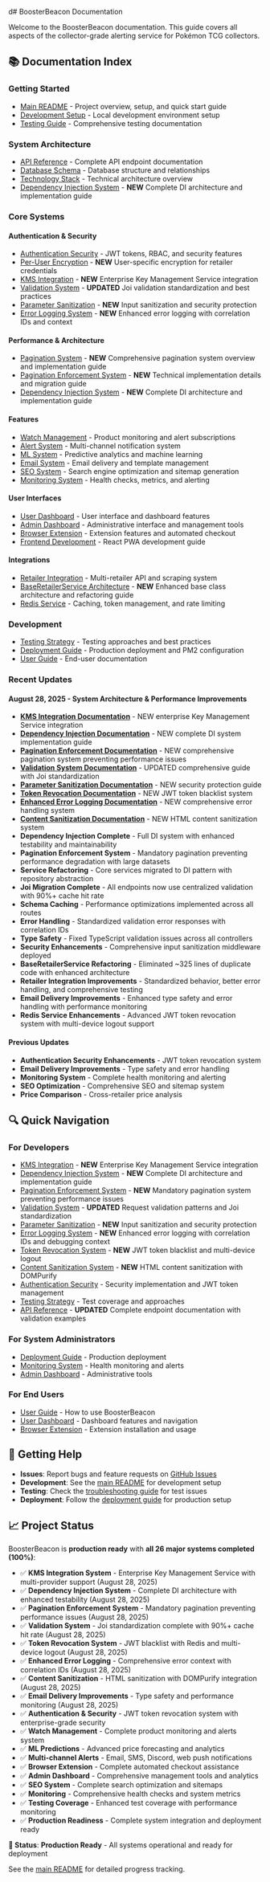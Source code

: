 d# BoosterBeacon Documentation

Welcome to the BoosterBeacon documentation. This guide covers all aspects of the collector-grade alerting service for Pokémon TCG collectors.

## 📚 Documentation Index

### Getting Started
- [Main README](../README.md) - Project overview, setup, and quick start guide
- [Development Setup](../README.md#development-setup) - Local development environment setup
- [Testing Guide](troubleshooting-tests.md) - Comprehensive testing documentation

### System Architecture
- [API Reference](api-reference.md) - Complete API endpoint documentation
- [Database Schema](../README.md#database-schema) - Database structure and relationships
- [Technology Stack](../README.md#technology-stack) - Technical architecture overview
- [Dependency Injection System](../backend/docs/DEPENDENCY_INJECTION.md) - **NEW** Complete DI architecture and implementation guide

### Core Systems

#### Authentication & Security
- [Authentication Security](authentication-security.md) - JWT tokens, RBAC, and security features
- [Per-User Encryption](per-user-encryption.md) - **NEW** User-specific encryption for retailer credentials
- [KMS Integration](kms-integration.md) - **NEW** Enterprise Key Management Service integration
- [Validation System](validation-system.md) - **UPDATED** Joi validation standardization and best practices
- [Parameter Sanitization](parameter-sanitization.md) - **NEW** Input sanitization and security protection
- [Error Logging System](error-logging.md) - **NEW** Enhanced error logging with correlation IDs and context

#### Performance & Architecture
- [Pagination System](pagination-system.md) - **NEW** Comprehensive pagination system overview and implementation guide
- [Pagination Enforcement System](../backend/docs/PAGINATION_ENFORCEMENT.md) - **NEW** Technical implementation details and migration guide
- [Dependency Injection System](../backend/docs/DEPENDENCY_INJECTION.md) - **NEW** Complete DI architecture and implementation guide

#### Features
- [Watch Management](watch-management.md) - Product monitoring and alert subscriptions
- [Alert System](alert-system.md) - Multi-channel notification system
- [ML System](ml-system.md) - Predictive analytics and machine learning
- [Email System](email-system.md) - Email delivery and template management
- [SEO System](seo-system.md) - Search engine optimization and sitemap generation
- [Monitoring System](monitoring-system.md) - Health checks, metrics, and alerting

#### User Interfaces
- [User Dashboard](user-dashboard.md) - User interface and dashboard features
- [Admin Dashboard](admin-dashboard.md) - Administrative interface and management tools
- [Browser Extension](browser-extension.md) - Extension features and automated checkout
- [Frontend Development](frontend-development.md) - React PWA development guide

#### Integrations
- [Retailer Integration](retailer-integration.md) - Multi-retailer API and scraping system
- [BaseRetailerService Architecture](base-retailer-service.md) - **NEW** Enhanced base class architecture and refactoring guide
- [Redis Service](redis-service.md) - Caching, token management, and rate limiting

### Development
- [Testing Strategy](testing-strategy.md) - Testing approaches and best practices
- [Deployment Guide](deployment.md) - Production deployment and PM2 configuration
- [User Guide](user-guide.md) - End-user documentation

### Recent Updates

#### August 28, 2025 - System Architecture & Performance Improvements
- **[KMS Integration Documentation](kms-integration.md)** - NEW enterprise Key Management Service integration
- **[Dependency Injection Documentation](../backend/docs/DEPENDENCY_INJECTION.md)** - NEW complete DI system implementation guide
- **[Pagination Enforcement Documentation](../backend/docs/PAGINATION_ENFORCEMENT.md)** - NEW comprehensive pagination system preventing performance issues
- **[Validation System Documentation](validation-system.md)** - UPDATED comprehensive guide with Joi standardization
- **[Parameter Sanitization Documentation](parameter-sanitization.md)** - NEW security protection guide
- **[Token Revocation Documentation](../backend/docs/TOKEN_REVOCATION.md)** - NEW JWT token blacklist system
- **[Enhanced Error Logging Documentation](error-logging.md)** - NEW comprehensive error handling system
- **[Content Sanitization Documentation](../backend/docs/CONTENT_SANITIZATION.md)** - NEW HTML content sanitization system
- **Dependency Injection Complete** - Full DI system with enhanced testability and maintainability
- **Pagination Enforcement System** - Mandatory pagination preventing performance degradation with large datasets
- **Service Refactoring** - Core services migrated to DI pattern with repository abstraction
- **Joi Migration Complete** - All endpoints now use centralized validation with 90%+ cache hit rate
- **Schema Caching** - Performance optimizations implemented across all routes
- **Error Handling** - Standardized validation error responses with correlation IDs
- **Type Safety** - Fixed TypeScript validation issues across all controllers
- **Security Enhancements** - Comprehensive input sanitization middleware deployed
- **BaseRetailerService Refactoring** - Eliminated ~325 lines of duplicate code with enhanced architecture
- **Retailer Integration Improvements** - Standardized behavior, better error handling, and comprehensive testing
- **Email Delivery Improvements** - Enhanced type safety and error handling with performance monitoring
- **Redis Service Enhancements** - Advanced JWT token revocation system with multi-device logout support

#### Previous Updates
- **Authentication Security Enhancements** - JWT token revocation system
- **Email Delivery Improvements** - Type safety and error handling
- **Monitoring System** - Complete health monitoring and alerting
- **SEO Optimization** - Comprehensive SEO and sitemap system
- **Price Comparison** - Cross-retailer price analysis

## 🔍 Quick Navigation

### For Developers
- [KMS Integration](kms-integration.md) - **NEW** Enterprise Key Management Service integration
- [Dependency Injection System](../backend/docs/DEPENDENCY_INJECTION.md) - **NEW** Complete DI architecture and implementation guide
- [Pagination Enforcement System](../backend/docs/PAGINATION_ENFORCEMENT.md) - **NEW** Mandatory pagination system preventing performance issues
- [Validation System](validation-system.md) - **UPDATED** Request validation patterns and Joi standardization
- [Parameter Sanitization](parameter-sanitization.md) - **NEW** Input sanitization and security protection
- [Error Logging System](error-logging.md) - **NEW** Enhanced error logging with correlation IDs and debugging context
- [Token Revocation System](../backend/docs/TOKEN_REVOCATION.md) - **NEW** JWT token blacklist and multi-device logout
- [Content Sanitization System](../backend/docs/CONTENT_SANITIZATION.md) - **NEW** HTML content sanitization with DOMPurify
- [Authentication Security](authentication-security.md) - Security implementation and JWT token management
- [Testing Strategy](testing-strategy.md) - Test coverage and approaches
- [API Reference](api-reference.md) - **UPDATED** Complete endpoint documentation with validation examples

### For System Administrators
- [Deployment Guide](deployment.md) - Production deployment
- [Monitoring System](monitoring-system.md) - Health monitoring and alerts
- [Admin Dashboard](admin-dashboard.md) - Administrative tools

### For End Users
- [User Guide](user-guide.md) - How to use BoosterBeacon
- [User Dashboard](user-dashboard.md) - Dashboard features and navigation
- [Browser Extension](browser-extension.md) - Extension installation and usage

## 🚀 Getting Help

- **Issues**: Report bugs and feature requests on [GitHub Issues](https://github.com/curtesyflush1/booster/issues)
- **Development**: See the [main README](../README.md) for development setup
- **Testing**: Check the [troubleshooting guide](troubleshooting-tests.md) for test issues
- **Deployment**: Follow the [deployment guide](deployment.md) for production setup

## 📈 Project Status

BoosterBeacon is **production ready** with **all 26 major systems completed (100%)**:

- ✅ **KMS Integration System** - Enterprise Key Management Service with multi-provider support (August 28, 2025)
- ✅ **Dependency Injection System** - Complete DI architecture with enhanced testability (August 28, 2025)
- ✅ **Pagination Enforcement System** - Mandatory pagination preventing performance issues (August 28, 2025)
- ✅ **Validation System** - Joi standardization complete with 90%+ cache hit rate (August 28, 2025)
- ✅ **Token Revocation System** - JWT blacklist with Redis and multi-device logout (August 28, 2025)
- ✅ **Enhanced Error Logging** - Comprehensive error context with correlation IDs (August 28, 2025)
- ✅ **Content Sanitization** - HTML sanitization with DOMPurify integration (August 28, 2025)
- ✅ **Email Delivery Improvements** - Type safety and performance monitoring (August 28, 2025)
- ✅ **Authentication & Security** - JWT token revocation system with enterprise-grade security
- ✅ **Watch Management** - Complete product monitoring and alerts system
- ✅ **ML Predictions** - Advanced price forecasting and analytics
- ✅ **Multi-channel Alerts** - Email, SMS, Discord, web push notifications
- ✅ **Browser Extension** - Complete automated checkout assistance
- ✅ **Admin Dashboard** - Comprehensive management tools and analytics
- ✅ **SEO System** - Complete search optimization and sitemaps
- ✅ **Monitoring** - Comprehensive health checks and system metrics
- ✅ **Testing Coverage** - Enhanced test coverage with performance monitoring
- ✅ **Production Readiness** - Complete system integration and deployment ready

**🎯 Status**: **Production Ready** - All systems operational and ready for deployment

See the [main README](../README.md#project-status) for detailed progress tracking.